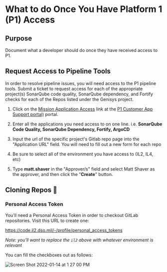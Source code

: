 # What to do Once You Have Platform 1 (P1) Access

## Purpose

Document what a developer should do once they have received access to P1.

## Request Access to Pipeline Tools

In order to resolve pipeline issues, you will need access to the P1 pipeline tools.
Submit a ticket to request access for each of the appropriate project(s) SonarQube code quality, SonarQube dependency, and Fortify checks for each of the Repos listed under the Genisys project.

1. Click on the [Mission Application Access](https://jira.il2.dso.mil/servicedesk/customer/portal/73/create/419) link at the [P1 Customer App Support portal)](https://jira.il2.dso.mil/servicedesk/customer/portal/73/group/112) portal.

2. Enter all the applications you need access to on one line. i.e. **SonarQube Code Quality, SonarQube Dependency, Fortify, ArgoCD**

3. Input the url of the specific project's Gitlab repo page into the "Application URL" field.  You will need to fill out a new form for each repo

3. Be sure to select all of the environment you have access to (IL2, IL4, etc)

4. Type **matt.shaver** in the "Approver/s" field and select Matt Shaver as the approver, and then click the "**Create**" button.

## Cloning Repos 🚧

### Personal Access Token

You'll need a Personal Access Token in order to checkout GitLab repositories. Visit this URL to create one:

https://code.il2.dso.mil/-/profile/personal_access_tokens

_Note: you'll want to replace the `il2` above with whatever environment is relevant_

You can fill the checkboxes out as follows:

![Screen Shot 2022-01-14 at 1 27 00 PM](https://user-images.githubusercontent.com/97055993/149566715-205810f2-f1d9-42b7-95c0-093ec3820eae.png)


